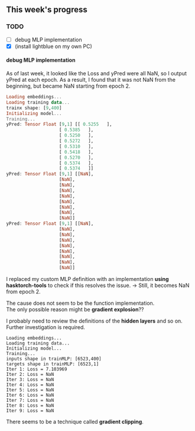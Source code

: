 ## This week's progress

### TODO
- [ ] debug MLP implementation
- [x] (install lightblue on my own PC)

#### debug MLP implementation
As of last week, it looked like the Loss and yPred were all NaN, so I output yPred at each epoch.
As a result, I found that it was not NaN from the beginning, but became NaN starting from epoch 2.
```haskell
Loading embeddings...
Loading training data...
trainx shape: [9,400]
Initializing model...
Training...
yPred: Tensor Float [9,1] [[ 0.5255   ],
                    [ 0.5385   ],
                    [ 0.5250   ],
                    [ 0.5272   ],
                    [ 0.5310   ],
                    [ 0.5418   ],
                    [ 0.5270   ],
                    [ 0.5374   ],
                    [ 0.5374   ]]
yPred: Tensor Float [9,1] [[NaN],
                    [NaN],
                    [NaN],
                    [NaN],
                    [NaN],
                    [NaN],
                    [NaN],
                    [NaN],
                    [NaN]]
yPred: Tensor Float [9,1] [[NaN],
                    [NaN],
                    [NaN],
                    [NaN],
                    [NaN],
                    [NaN],
                    [NaN],
                    [NaN],
                    [NaN]]
```

I replaced my custom MLP definition with an implementation **using hasktorch-tools** to check if this resolves the issue.
→ Still, it becomes NaN from epoch 2.

The cause does not seem to be the function implementation.  
The only possible reason might be **gradient explosion**??

I probably need to review the definitions of the **hidden layers** and so on. Further investigation is required.

```
Loading embeddings...
Loading training data...
Initializing model...
Training...
inputs shape in trainMLP: [6523,400]
targets shape in trainMLP: [6523,1]
Iter 1: Loss = 7.103969
Iter 2: Loss = NaN
Iter 3: Loss = NaN
Iter 4: Loss = NaN
Iter 5: Loss = NaN
Iter 6: Loss = NaN
Iter 7: Loss = NaN
Iter 8: Loss = NaN
Iter 9: Loss = NaN
```

There seems to be a technique called **gradient clipping**.